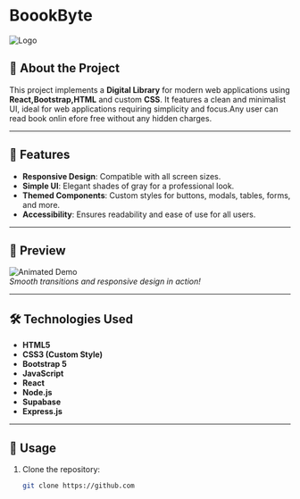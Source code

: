 # BoookByte
![Logo]()
## 🚀 About the Project
This project implements a **Digital Library** for modern web applications using **React,Bootstrap,HTML** and custom **CSS**. It features a clean and minimalist UI, ideal for web applications requiring simplicity and focus.Any user can read book onlin efore free without any hidden charges.

---

## 🎨 Features
- **Responsive Design**: Compatible with all screen sizes.
- **Simple UI**: Elegant shades of gray for a professional look.
- **Themed Components**: Custom styles for buttons, modals, tables, forms, and more.
- **Accessibility**: Ensures readability and ease of use for all users.

---

## 📸 Preview
![Animated Demo](https://user-images.githubusercontent.com/example/demo.gif)  
*Smooth transitions and responsive design in action!*

---

## 🛠️ Technologies Used
- **HTML5**
- **CSS3 (Custom Style)**
- **Bootstrap 5**
- **JavaScript**
- **React**
- **Node.js**
- **Supabase**
- **Express.js**

---

## 📄 Usage
1. Clone the repository:
   ```bash
   git clone https://github.com
